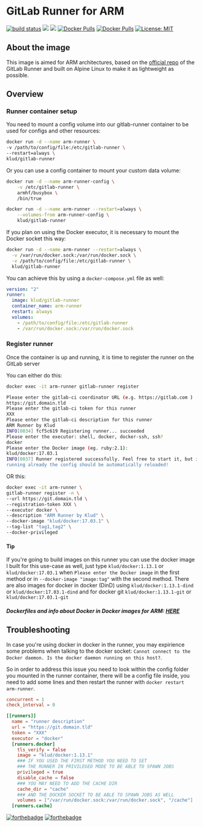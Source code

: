 # GitLab Runner for ARM

[![build status](https://gitlab.com/klud/gitlab-runner/badges/master/build.svg)](https://gitlab.com/klud/gitlab-runner/commits-master) [![](https://images.microbadger.com/badges/image/klud/gitlab-runner:armhf.svg)](https://microbadger.com/images/klud/gitlab-runner:armhf "Get your own image badge on microbadger.com") [![](https://images.microbadger.com/badges/version/klud/gitlab-runner.svg)](https://microbadger.com/images/klud/gitlab-runner "Get your own version badge on microbadger.com") [![Docker Pulls](https://img.shields.io/docker/pulls/klud/gitlab-runner.svg)](https://hub.docker.com/r/klud/gitlab-runner/) [![Docker Pulls](https://img.shields.io/docker/stars/klud/gitlab-runner.svg)](https://hub.docker.com/r/klud/gitlab-runner/) [![License: MIT](https://img.shields.io/badge/License-MIT-yellow.svg)](https://gitlab.com/klud/gitlab-runner/blob/master/LICENSE)

<!-- ---

### ARMHF:
[![](https://images.microbadger.com/badges/image/klud/gitlab-runner:armhf.svg)](https://microbadger.com/images/klud/gitlab-runner:armhf "Get your own image badge on microbadger.com") [![](https://images.microbadger.com/badges/version/klud/gitlab-runner.svg)](https://microbadger.com/images/klud/gitlab-runner "Get your own version badge on microbadger.com") [![](https://images.microbadger.com/badges/version/klud/gitlab-runner:latest.svg)](https://microbadger.com/images/klud/gitlab-runner:latest "Get your own version badge on microbadger.com")

---

### UPX:
[![](https://images.microbadger.com/badges/image/klud/gitlab-runner:upx.svg)](https://microbadger.com/images/klud/gitlab-runner:upx "Get your own image badge on microbadger.com") [![](https://images.microbadger.com/badges/version/klud/gitlab-runner:upx.svg)](https://microbadger.com/images/klud/gitlab-runner:upx "Get your own version badge on microbadger.com") 
##### NOTE: THESE IMAGES ARE VERY EXPERIMENTAL, THEY USE [UPX-UCL](https://upx.github.io/) TO COMPRESS THE RUNNER AND DOCKER MACHINE BINARIES IN ORDER TO REDUCE THE IMAGE SIZE.

---

[![forthebadge](https://forthebadge.com/images/badges/built-with-love.svg)](https://forthebadge.com) [![forthebadge](https://forthebadge.com/images/badges/for-you.svg)](https://forthebadge.com) -->

## About the image
This image is aimed for ARM architectures, based on the [official repo](https://gitlab.com/gitlab-org/gitlab-runner) of the GitLab Runner and built on Alpine Linux to make it as lightweight as possible. 

<!-- , the dumb-init ~~was built on a Raspberry Pi running Hypriot OS, but you can build your own if you want to, and add it to the image, just clone the [Yelp/dumb-init repo](https://github.com/Yelp/dumb-init) and make sure to have a working compiler, the `libc` headers and defaults to `glibc`; install `build-essential` package if running a raspbian-based linux and just run `make` within the repo you just cloned~~ is now available ~~built within the docker image build process~~ on alpine linux repositories ~~in a separate stage~~. -->

## Overview

### Runner container setup

You need to mount a config volume into our gitlab-runner container to be used for configs and other resources:
```sh
docker run -d --name arm-runner \
-v /path/to/config/file:/etc/gitlab-runner \
--restart=always \
klud/gitlab-runner
```


Or you can use a config container to mount your custom data volume:
```sh
docker run -d --name arm-runner-config \
    -v /etc/gitlab-runner \
    armhf/busybox \
    /bin/true

docker run -d --name arm-runner --restart=always \
    --volumes-from arm-runner-config \
    klud/gitlab-runner
```


If you plan on using the Docker executor, it is necessary to mount the Docker socket this way:
```sh
docker run -d --name arm-runner --restart=always \
  -v /var/run/docker.sock:/var/run/docker.sock \
  -v /path/to/config/file:/etc/gitlab-runner \
  klud/gitlab-runner
```


You can achieve this by using a `docker-compose.yml` file as well:
```yaml
version: "2"
runner:
  image: klud/gitlab-runner
  container_name: arm-runner
  restart: always
  volumes:
    - /path/to/config/file:/etc/gitlab-runner
    - /var/run/docker.sock:/var/run/docker.sock
```

### Register runner

Once the container is up and running, it is time to register the runner on the GitLab server


You can either do this:
```sh
docker exec -it arm-runner gitlab-runner register

Please enter the gitlab-ci coordinator URL (e.g. https://gitlab.com )
https://git.domain.tld
Please enter the gitlab-ci token for this runner
XXX
Please enter the gitlab-ci description for this runner
ARM Runner by Klud
INFO[0034] fcf5c619 Registering runner... succeeded
Please enter the executor: shell, docker, docker-ssh, ssh?
docker
Please enter the Docker image (eg. ruby:2.1):
klud/docker:17.03.1
INFO[0037] Runner registered successfully. Feel free to start it, but if it's
running already the config should be automatically reloaded!
```

OR this:
```sh
docker exec -it arm-runner \
gitlab-runner register -n \
--url https://git.domain.tld \
--registration-token XXX \
--executor docker \
--description "ARM Runner by Klud" \
--docker-image "klud/docker:17.03.1" \
--tag-list "tag1,tag2" \
--docker-privileged
```

#### Tip
 If you're going to build images on this runner you can use the docker image I built for this use-case as well, just type ```klud/docker:1.13.1``` or ```klud/docker:17.03.1``` when ```Please enter the Docker image``` in the first method or in ```--docker-image "image:tag"``` with the second method. There are also images for docker in docker (DinD) using ```klud/docker:1.13.1-dind``` or ```klud/docker:17.03.1-dind``` and for docker git ```klud/docker:1.13.1-git``` or ```klud/docker:17.03.1-git```

##### Dockerfiles and info about Docker in Docker images for ARM: [HERE](https://gitlab.com/klud/docker-in-docker)

## Troubleshooting
In case you're using docker in docker in the runner, you may expirience some problems when talking to the docker socket: ```Cannot connect to the Docker daemon. Is the docker daemon running on this host?```.

So in order to address this issue you need to look within the config folder you mounted in the runner container, there will be a config file inside, you need to add some lines and then restart the runner with ```docker restart arm-runner```.

```toml
concurrent = 1
check_interval = 0

[[runners]]
  name = "runner description"
  url = "https://git.domain.tld"
  token = "XXX"
  executor = "docker"
  [runners.docker]
    tls_verify = false
    image = "klud/docker:1.13.1"
    ### IF YOU USED THE FIRST METHOD YOU NEED TO SET
    ### THE RUNNER IN PRIVILEGED MODE TO BE ABLE TO SPAWN JOBS
    privileged = true
    disable_cache = false
    ### YOU MAY NEED TO ADD THE CACHE DIR
    cache_dir = "cache"
    ### AND THE DOCKER SOCKET TO BE ABLE TO SPAWN JOBS AS WELL
    volumes = ["/var/run/docker.sock:/var/run/docker.sock", "/cache"]
  [runners.cache]
```

[![forthebadge](https://forthebadge.com/images/badges/built-with-love.svg)](https://forthebadge.com) [![forthebadge](https://forthebadge.com/images/badges/for-you.svg)](https://forthebadge.com)
